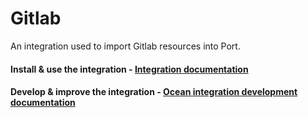 # Gitlab

An integration used to import Gitlab resources into Port.

#### Install & use the integration - [Integration documentation](https://docs.port.io/build-your-software-catalog/sync-data-to-catalog/git/gitlab/)

#### Develop & improve the integration - [Ocean integration development documentation](https://ocean.getport.io/develop-an-integration/)
